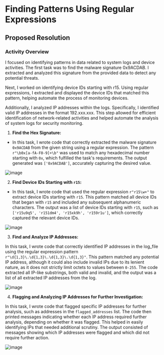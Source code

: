 # Finding Patterns Using Regular Expressions

## Proposed Resolution

### Activity Overview

I focused on identifying patterns in data related to system logs and device activities. The first task was to find the malware signature 0x9ACDAB. I extracted and analyzed this signature from the provided data to detect any potential threats.

Next, I worked on identifying device IDs starting with r15. Using regular expressions, I extracted and displayed the device IDs that matched this pattern, helping automate the process of monitoring devices.

Additionally, I analyzed IP addresses within the logs. Specifically, I identified valid IP addresses in the format 192.xxx.xxx. This step allowed for efficient identification of network-related activities and helped automate the analysis of system logs for security monitoring.

1. **Find the Hex Signature:**

- In this task, I wrote code that correctly extracted the malware signature `0x9ACDAB` from the given string using a regular expression. The pattern `r"\b0x[a-fA-F0-9]+\b"` was used to match any hexadecimal number starting with `0x`, which fulfilled the task's requirements. The output generated was `['0x9ACDAB']`, accurately capturing the desired value.

![image](https://github.com/user-attachments/assets/4b805099-e7c7-402c-880c-aa9401b8bd80)

2. **Find Device IDs Starting with `r15`:**

- In this task, I wrote code that used the regular expression `r"r15\w+"` to extract device IDs starting with `r15`. This pattern matched all device IDs that began with `r15` and included any subsequent alphanumeric characters. The output was a list of device IDs starting with `r15`, such as `['r15u9q5', 'r151dm4', 'r15xk9h', 'r159r1u']`, which correctly captured the relevant device IDs.

![image](https://github.com/user-attachments/assets/d2c5cf8f-93e6-4627-b9d0-60eaf0bfba49)

3. **Find and Analyze IP Addresses:**

In this task, I wrote code that correctly identified IP addresses in the log_file using the regular expression pattern `r"\d{1,3}\.\d{1,3}\.\d{1,3}\.\d{1,3}"`. This pattern matched any potential IP address, although it could also include invalid IPs due to its lenient nature, as it does not strictly limit octets to values between `0-255`. The code extracted all IP-like substrings, both valid and invalid, and the output was a list of all extracted IP addresses from the log.

![image](https://github.com/user-attachments/assets/09ce9d95-d0e2-40e7-b007-187af95a5fff)

4. **Flagging and Analyzing IP Addresses for Further Investigation:**

In this task, I wrote code that flagged specific IP addresses for further analysis, such as addresses in the `flagged_addresses` list. The code then printed messages indicating whether each IP address required further analysis, depending on whether it was flagged. This helped in easily identifying IPs that needed additional scrutiny. The output consisted of messages showing which IP addresses were flagged and which did not require further action.

![image](https://github.com/user-attachments/assets/918964f3-9d14-427e-b1f0-5d50ce1170a5)
